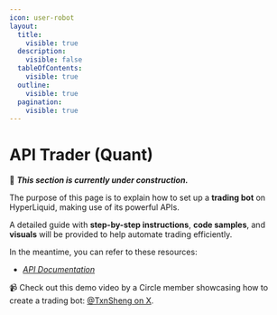 ```yaml
---
icon: user-robot
layout:
  title:
    visible: true
  description:
    visible: false
  tableOfContents:
    visible: true
  outline:
    visible: true
  pagination:
    visible: true
---
```


# API Trader (Quant)

🚧 _**This section is currently under construction.**_

The purpose of this page is to explain how to set up a **trading bot** on HyperLiquid, making use of its powerful APIs.&#x20;

A detailed guide with **step-by-step instructions**, **code samples**, and **visuals** will be provided to help automate trading efficiently.

In the meantime, you can refer to these resources:

* [_API Documentation_](https://hyperliquid.gitbook.io/hyperliquid-docs/for-developers/api)

📹 Check out this demo video by a Circle member showcasing how to create a trading bot: [@TxnSheng on X](https://x.com/TxnSheng/status/1824349434353947007).
